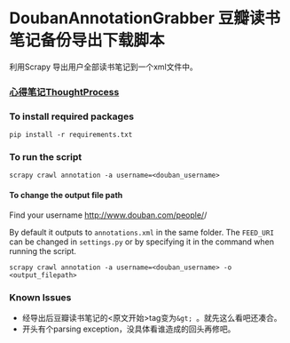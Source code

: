 DoubanAnnotationGrabber 豆瓣读书笔记备份导出下载脚本
==================
利用Scrapy 导出用户全部读书笔记到一个xml文件中。

### [心得笔记ThoughtProcess](https://cindyxiaoxiaoli.wordpress.com/2018/08/30/%E8%B1%86%E7%93%A3%E8%AF%BB%E4%B9%A6%E7%AC%94%E8%AE%B0%E4%B8%8B%E8%BD%BD%E5%A4%87%E4%BB%BD%E8%84%9A%E6%9C%AC/)

### To install required packages

`pip install -r requirements.txt`

### To run the script
`scrapy crawl annotation -a username=<douban_username>`

#### To change the output file path

Find your username http://www.douban.com/people/<username>/

By default it outputs to `annotations.xml` in the same folder. The `FEED_URI` can be changed in `settings.py` or by specifying it in the command when running the script.

`scrapy crawl annotation -a username=<douban_username> -o <output_filepath>`

### Known Issues
- 经导出后豆瓣读书笔记的<原文开始>tag变为`&gt; `。就先这么看吧还凑合。
- 开头有个parsing exception，没具体看谁造成的回头再修吧。
